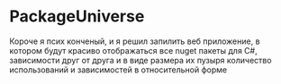 # PackageUniverse

Короче я псих конченый, и я решил запилить веб приложение, в котором будут красиво отображаться все nuget пакеты для C#, зависимости друг от друга и в виде размера их пузыря количество использований и зависимостей в относительной форме
